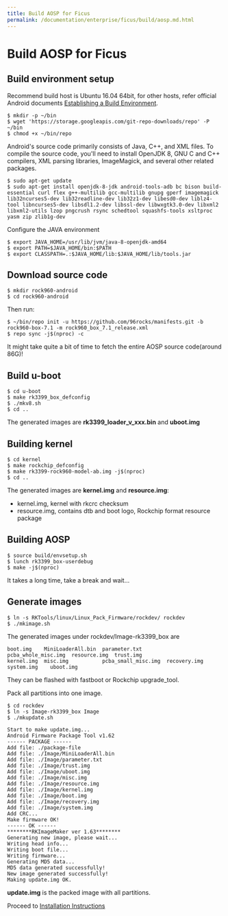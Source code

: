 ```yaml
---
title: Build AOSP for Ficus
permalink: /documentation/enterprise/ficus/build/aosp.md.html
---
```


# Build AOSP for Ficus

## Build environment setup

Recommend build host is Ubuntu 16.04 64bit, for other hosts, refer official Android documents [Establishing a Build Environment](https://source.android.com/setup/build/initializing).


```shell
$ mkdir -p ~/bin
$ wget 'https://storage.googleapis.com/git-repo-downloads/repo' -P ~/bin
$ chmod +x ~/bin/repo
```

Android's source code primarily consists of Java, C++, and XML files. To compile the source code, you'll need to install OpenJDK 8, GNU C and C++ compilers, XML parsing libraries, ImageMagick, and several other related packages.


```shell
$ sudo apt-get update
$ sudo apt-get install openjdk-8-jdk android-tools-adb bc bison build-essential curl flex g++-multilib gcc-multilib gnupg gperf imagemagick lib32ncurses5-dev lib32readline-dev lib32z1-dev libesd0-dev liblz4-tool libncurses5-dev libsdl1.2-dev libssl-dev libwxgtk3.0-dev libxml2 libxml2-utils lzop pngcrush rsync schedtool squashfs-tools xsltproc yasm zip zlib1g-dev
```

Configure the JAVA environment

```shell
$ export JAVA_HOME=/usr/lib/jvm/java-8-openjdk-amd64
$ export PATH=$JAVA_HOME/bin:$PATH
$ export CLASSPATH=.:$JAVA_HOME/lib:$JAVA_HOME/lib/tools.jar
```

## Download source code

```shell
$ mkdir rock960-android
$ cd rock960-android
```
Then run:

```shell
$ ~/bin/repo init -u https://github.com/96rocks/manifests.git -b rock960-box-7.1 -m rock960_box_7.1_release.xml
$ repo sync -j$(nproc) -c
```
It might take quite a bit of time to fetch the entire AOSP source code(around 86G)!

## Build u-boot

```shell
$ cd u-boot
$ make rk3399_box_defconfig
$ ./mkv8.sh
$ cd ..
```

The generated images are **rk3399_loader_v_xxx.bin** and **uboot.img**

## Building kernel

```shell
$ cd kernel
$ make rockchip_defconfig
$ make rk3399-rock960-model-ab.img -j$(nproc)
$ cd ..
```

The generated images are **kernel.img** and **resource.img**:

- kernel.img, kernel with rkcrc checksum
- resource.img, contains dtb and boot logo, Rockchip format resource package

## Building AOSP

```shell
$ source build/envsetup.sh
$ lunch rk3399_box-userdebug
$ make -j$(nproc)
```

It takes a long time, take a break and wait...


## Generate images

```shell
$ ln -s RKTools/linux/Linux_Pack_Firmware/rockdev/ rockdev
$ ./mkimage.sh
```

The generated images under rockdev/Image-rk3399_box are

    boot.img    MiniLoaderAll.bin  parameter.txt        pcba_whole_misc.img  resource.img  trust.img
    kernel.img  misc.img           pcba_small_misc.img  recovery.img         system.img    uboot.img

They can be flashed with fastboot or Rockchip upgrade_tool.

Pack all partitions into one image.

```shell
$ cd rockdev
$ ln -s Image-rk3399_box Image
$ ./mkupdate.sh
```

    Start to make update.img...
    Android Firmware Package Tool v1.62
    ------ PACKAGE ------
    Add file: ./package-file
    Add file: ./Image/MiniLoaderAll.bin
    Add file: ./Image/parameter.txt
    Add file: ./Image/trust.img
    Add file: ./Image/uboot.img
    Add file: ./Image/misc.img
    Add file: ./Image/resource.img
    Add file: ./Image/kernel.img
    Add file: ./Image/boot.img
    Add file: ./Image/recovery.img
    Add file: ./Image/system.img
    Add CRC...
    Make firmware OK!
    ------ OK ------
    ********RKImageMaker ver 1.63********
    Generating new image, please wait...
    Writing head info...
    Writing boot file...
    Writing firmware...
    Generating MD5 data...
    MD5 data generated successfully!
    New image generated successfully!
    Making update.img OK.


**update.img** is the packed image with all partitions.

Proceed to [Installation Instructions](../installation/)
